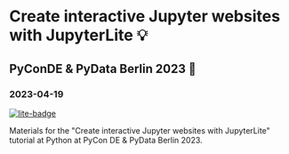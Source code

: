 # Create interactive Jupyter websites with JupyterLite 💡

## PyConDE & PyData Berlin 2023 🐍

### 2023-04-19

[![lite-badge](https://jupyterlite.rtfd.io/en/latest/_static/badge.svg)](https://jtpio.github.io/pyconde-pydata-berlin-2023-jupyterlite-tutorial)

Materials for the "Create interactive Jupyter websites with JupyterLite" tutorial at Python at PyCon DE & PyData Berlin 2023.
